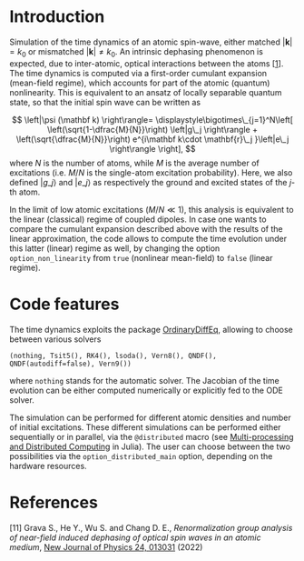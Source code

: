 # Introduction
Simulation of the time dynamics of an atomic spin-wave, either matched $|\mathbf k|=k_0$ or mismatched $|\mathbf k|\neq k_0$. An intrinsic dephasing phenomenon is expected, due to inter-atomic, optical interactions between the atoms [[1](Grava2022RenormalizationMedium)]. The time dynamics is computed via a first-order cumulant expansion (mean-field regime), which accounts for part of the atomic (quantum) nonlinearity. This is equivalent to an ansatz of locally separable quantum state, so that the initial spin wave can be written as

$$
\left|\psi (\mathbf k) \right\rangle= \displaystyle\bigotimes\_{j=1}^N\left[ \left(\sqrt{1-\dfrac{M}{N}}\right) \left|g\_j \right\rangle + \left(\sqrt{\dfrac{M}{N}}\right) e^{i\mathbf k\cdot \mathbf{r}\_j }\left|e\_j \right\rangle  \right],
$$
where $N$ is the number of atoms, while $M$ is the average number of excitations (i.e. $M/N$ is the single-atom excitation probability). Here, we also defined $\left|g\_j \right\rangle$ and $\left|e\_j \right\rangle$ as respectively the ground and excited states of the $j$-th atom.

In the limit of low atomic excitations ($M/N\ll 1$), this analysis is equivalent to the linear (classical) regime of coupled dipoles. In case one wants to compare the cumulant expansion described above with the results of the linear approximation, the code allows to compute the time evolution under this latter (linear) regime as well, by changing the option `option_non_linearity` from `true` (nonlinear mean-field) to `false` (linear regime).


# Code features
The time dynamics exploits the package [OrdinaryDiffEq](https://docs.sciml.ai/OrdinaryDiffEq/stable/), allowing to choose between various solvers

```(nothing, Tsit5(), RK4(), lsoda(), Vern8(), QNDF(), QNDF(autodiff=false), Vern9())```

where `nothing` stands for the automatic solver. The Jacobian of the time evolution can be either computed numerically or explicitly fed to the ODE solver.

The simulation can be performed for different atomic densities and number of initial excitations. These different simulations can be performed either sequentially or in parallel, via the `@distributed` macro (see [Multi-processing and Distributed Computing](https://docs.julialang.org/en/v1/manual/distributed-computing/) in Julia). The user can choose between the two possibilities via the `option_distributed_main` option, depending on the hardware resources. 

# References
<a id="Grava2022RenormalizationMedium">[11]</a>
Grava S., He Y., Wu S. and Chang D. E.,
*Renormalization group analysis of near-field induced dephasing of optical spin waves in an atomic medium*,
[New Journal of Physics 24, 013031](https://iopscience.iop.org/article/10.1088/1367-2630/ac465d) (2022)
